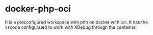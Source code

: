 # docker-php-oci
It is a preconfigured workspace with php on docker with oci.
It has the vscode configurated to work with XDebug through the container.